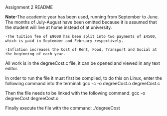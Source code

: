 Assignment 2 README

**Note**-The academic year has been used, running from September to June. The months of July-August have been omitted because it is assumed that the student will live at home instead of at university.

	-The tuition fee of £9000 has been split into two payments of £4500, which is paid in September and February respectively.

	-Inflation increases the Cost of Rent, Food, Transport and Social at the beginning of each year.


All work is in the degreeCost.c file, it can be opened and viewed in any text editor.

In order to run the file it must first be complied, to do this on Linux, enter the following command into the terminal:
	gcc -c -o degreeCost.o degreeCost.c

Then the file needs to be linked with the following command:
	gcc -o degreeCost degreeCost.o

Finally execute the file with the command:
	./degreeCost
